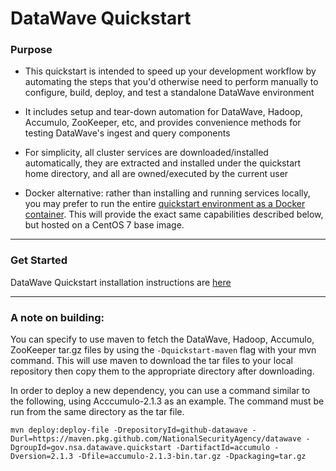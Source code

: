 # DataWave Quickstart

### Purpose

* This quickstart is intended to speed up your development workflow by automating
the steps that you'd otherwise need to perform manually to configure, build, deploy, 
and test a standalone DataWave environment

* It includes setup and tear-down automation for DataWave, Hadoop, Accumulo,
ZooKeeper, etc, and provides convenience methods for testing DataWave's
ingest and query components

* For simplicity, all cluster services are downloaded/installed automatically,
they are extracted and installed under the quickstart home directory, and all
are owned/executed by the current user

* Docker alternative: rather than installing and running services locally, you may prefer
to run the entire [quickstart environment as a Docker container](docker/README.md). This will
provide the exact same capabilities described below, but hosted on a CentOS 7 base image.

---

### Get Started

DataWave Quickstart installation instructions are [here](https://code.nsa.gov/datawave/docs/quickstart)

--- 
### A note on building:

You can specify to use maven to fetch the DataWave, Hadoop, Accumulo, ZooKeeper tar.gz files
by using the `-Dquickstart-maven` flag with your mvn command.  This will use maven to 
download the tar files to your local repository then copy them to the appropriate directory
after downloading.

In order to deploy a new dependency, you can use a command similar to the following, using
Acccumulo-2.1.3 as an example. The command must be run from the same directory as the tar file.

`mvn deploy:deploy-file -DrepositoryId=github-datawave -Durl=https://maven.pkg.github.com/NationalSecurityAgency/datawave -DgroupId=gov.nsa.datawave.quickstart -DartifactId=accumulo -Dversion=2.1.3 -Dfile=accumulo-2.1.3-bin.tar.gz -Dpackaging=tar.gz`

